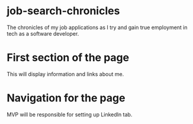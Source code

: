 # job-search-chronicles
The chronicles of my job applications as I try and gain true employment in tech as a software developer.
# First section of the page
This will display information and links about me.
# Navigation for the page
MVP will be responsible for setting up LinkedIn tab.